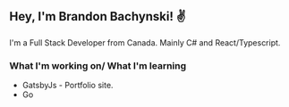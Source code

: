## Hey, I'm Brandon Bachynski! ✌

I'm a Full Stack Developer from Canada. Mainly C# and React/Typescript.


### What I'm working on/ What I'm learning

* GatsbyJs - Portfolio site. 
* Go
